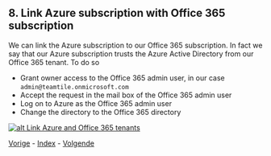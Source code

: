 ## 8. Link Azure subscription with Office 365 subscription

We can link the Azure subscription to our Office 365 subscription. In fact we say that our Azure subscription trusts the Azure Active Directory from our Office 365 tenant. To do so

- Grant owner access to the Office 365 admin user, in our case `admin@teamtile.onmicrosoft.com`
- Accept the request in the mail box of the Office 365 admin user
- Log on to Azure as the Office 365 admin user
- Change the directory to the Office 365 directory

[![alt Link Azure and Office 365 tenants](https://i.ytimg.com/vi/lh2wOH54-Q4/sddefault.jpg)](https://youtu.be/lh2wOH54-Q4)

[Vorige](./7.SyncronizeOnPremAD.md) - [Index](./index.md) - [Volgende](./9.EMS.md)